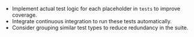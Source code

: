 - Implement actual test logic for each placeholder in `tests` to improve coverage.
- Integrate continuous integration to run these tests automatically.
- Consider grouping similar test types to reduce redundancy in the suite.
